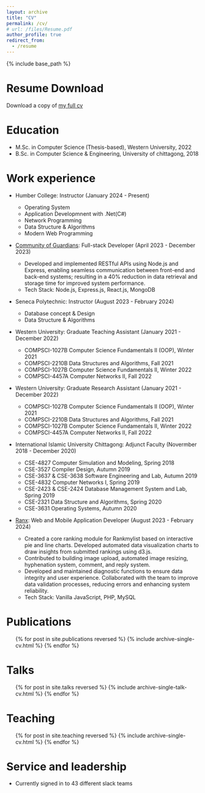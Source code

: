 ```yaml
---
layout: archive
title: "CV"
permalink: /cv/
# url: /files/Resume.pdf 
author_profile: true
redirect_from:
  - /resume
---
```


{% include base_path %}

Resume Download
======
Download a copy of [my full cv](Resume.pdf)

Education
======
* M.Sc. in Computer Science (Thesis-based), Western University, 2022
* B.Sc. in Computer Science & Engineering, University of chittagong, 2018

Work experience
======
* Humber College: Instructor (January 2024 - Present)
  * Operating System
  * Application Developmnent with .Net(C#)
  * Network Programming
  * Data Structure & Algorithms
  * Modern Web Programming

* [Community of Guardians](https://communityofguardians.com/): Full-stack Developer (April 2023 - December 2023)
  * Developed and implemented RESTful APIs using Node.js and Express, enabling seamless communication between front-end and back-end systems; resulting in a 40% reduction in data retrieval and storage time for improved system performance.
  * Tech Stack: Node.js, Express.js, React.js, MongoDB

* Seneca Polytechnic: Instructor (August 2023 - February 2024)
  * Database concept & Design
  * Data Structure & Algorithms

* Western University: Graduate Teaching Assistant (January 2021 - December 2022)
  * COMPSCI-1027B Computer Science Fundamentals II (OOP), Winter 2021 
  * COMPSCI-2210B Data Structures and Algorithms, Fall 2021
  * COMPSCI-1027B Computer Science Fundamentals II, Winter 2022
  * COMPSCI-4457A Computer Networks II, Fall 2022

* Western University: Graduate Research Assistant (January 2021 - December 2022)
  * COMPSCI-1027B Computer Science Fundamentals II (OOP), Winter 2021 
  * COMPSCI-2210B Data Structures and Algorithms, Fall 2021
  * COMPSCI-1027B Computer Science Fundamentals II, Winter 2022
  * COMPSCI-4457A Computer Networks II, Fall 2022

* International Islamic University Chittagong: Adjunct Faculty (Novermber 2018 - December 2020)
  * CSE-4827 Computer Simulation and Modeling, Spring 2018
  * CSE-3527 Compiler Design, Autumn 2019
  * CSE-3637 & CSE-3638 Software Engineering and Lab, Autumn 2019
  * CSE-4832 Computer Networks I, Spring 2019
  * CSE-2423 & CSE-2424 Database Management System and Lab, Spring 2019
  * CSE-2321 Data Structure and Algorithms, Spring 2020
  * CSE-3631 Operating Systems, Autumn 2020

* [Ranx](https://www.ranx.com/): Web and Mobile Application Developer (August 2023 - February 2024)
  * Created a core ranking module for Rankmylist based on interactive pie and line charts. Developed automated data visualization charts to draw insights from submitted rankings using d3.js.
  * Contributed to building image upload, automated image resizing, hyphenation system, comment, and reply system.
  * Developed and maintained diagnostic functions to ensure data integrity and user experience. Collaborated with the team to improve data validation processes, reducing errors and enhancing system reliability.
  * Tech Stack: Vanilla JavaScript, PHP, MySQL

  
<!-- Skills
======
* Skill 1
* Skill 2
  * Sub-skill 2.1
  * Sub-skill 2.2
  * Sub-skill 2.3
* Skill 3 -->

Publications
======
  <ul>{% for post in site.publications reversed %}
    {% include archive-single-cv.html %}
  {% endfor %}</ul>
  
Talks
======
  <ul>{% for post in site.talks reversed %}
    {% include archive-single-talk-cv.html  %}
  {% endfor %}</ul>
  
Teaching
======
  <ul>{% for post in site.teaching reversed %}
    {% include archive-single-cv.html %}
  {% endfor %}</ul>
  
Service and leadership
======
* Currently signed in to 43 different slack teams
